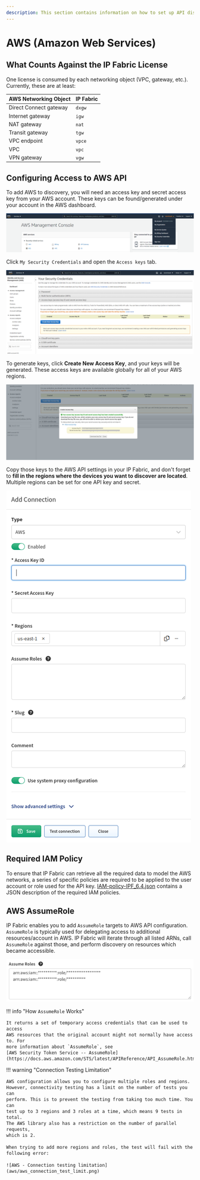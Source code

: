 ```yaml
---
description: This section contains information on how to set up API discovery for AWS.
---
```


# AWS (Amazon Web Services)

## What Counts Against the IP Fabric License

One license is consumed by each networking object (VPC, gateway, etc.). Currently, these are at least:

| AWS Networking Object  | IP Fabric |
| ---------------------- | --------- |
| Direct Connect gateway | `dxgw`    |
| Internet gateway       | `igw`     |
| NAT gateway            | `nat`     |
| Transit gateway        | `tgw`     |
| VPC endpoint           | `vpce`    |
| VPC                    | `vpc`     |
| VPN gateway            | `vgw`     |

## Configuring Access to AWS API

To add AWS to discovery, you will need an access key and secret access key from your AWS account. These keys can be found/generated under your account in the AWS
dashboard.

![AWS Management Console](aws/aws-management-console.png)

Click `My Security Credentials` and open the `Access keys` tab.

![AWS - Your Security Credentials](aws/aws-your-security-credentials.png)

To generate keys, click **Create New Access Key**, and your keys will be
generated. These access keys are available globally for all of your AWS
regions.

![AWS - Create Access Key](aws/aws-create-access-key.png)

Copy those keys to the AWS API settings in your IP Fabric, and don't
forget to **fill in the regions where the devices you want to discover
are located**. Multiple regions can be set for one API key and secret.

![Add Connection](aws/aws-vendor-api.png)

## Required IAM Policy

To ensure that IP Fabric can retrieve all the required data to model the
AWS networks, a series of specific policies are required to be applied
to the user account or role used for the API key. [IAM-policy-IPF_6.4.json](aws/IAM-policy-IPF_6.4.json)
contains a JSON description of the required IAM policies.

## AWS AssumeRole

IP Fabric enables you to add `AssumeRole` targets to AWS API configuration. `AssumeRole` is typically used for delegating access to additional resources/account in AWS. IP Fabric will iterate through all listed ARNs, call `AssumeRole` against those, and perform discovery on resources which became accessible.

![Add Connection with AssumeRole](aws/aws-assumerole.png)

!!! info "How `AssumeRole` Works"

    It returns a set of temporary access credentials that can be used to access
    AWS resources that the original account might not normally have access to. For
    more information about `AssumeRole`, see
    [AWS Security Token Service -- AssumeRole](https://docs.aws.amazon.com/STS/latest/APIReference/API_AssumeRole.html).

!!! warning "Connection Testing Limitation"

    AWS configuration allows you to configure multiple roles and regions.
    However, connectivity testing has a limit on the number of tests you can
    perform. This is to prevent the testing from taking too much time. You can
    test up to 3 regions and 3 roles at a time, which means 9 tests in total.
    The AWS library also has a restriction on the number of parallel requests,
    which is 2.

    When trying to add more regions and roles, the test will fail with the
    following error:

    ![AWS - Connection testing limitation](aws/aws_connection_test_limit.png)
